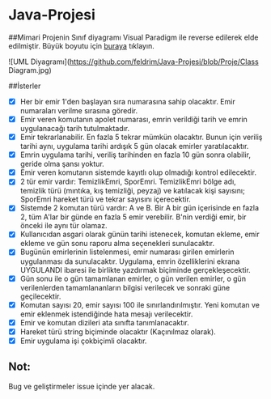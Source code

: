 # Java-Projesi

##Mimari
Projenin Sınıf diyagramı Visual Paradigm ile reverse edilerek elde edilmiştir. Büyük boyutu için [buraya](https://raw.githubusercontent.com/feldrim/Java-Projesi/Proje/Class%20Diagram.jpg) tıklayın.

![UML Diyagramı](https://github.com/feldrim/Java-Projesi/blob/Proje/Class Diagram.jpg)

##İsterler

- [X] Her bir emir 1'den başlayan sıra numarasına sahip olacaktır. Emir numaraları verilme sırasına göredir.
- [X] Emir veren komutanın apolet numarası, emrin verildiği tarih ve emrin uygulanacağı tarih tutulmaktadır.
- [X] Emir tekrarlanabilir. En fazla 5 tekrar mümkün olacaktır. Bunun için veriliş tarihi aynı, uygulama tarihi ardışık 5 gün olacak emirler yaratılacaktır.
- [X] Emrin uygulama tarihi, veriliş tarihinden en fazla 10 gün sonra olabilir, geride olma şansı yoktur.
- [X] Emir veren komutanın sistemde kayıtlı olup olmadığı kontrol edilecektir.
- [X] 2 tür emir vardır: TemizlikEmri, SporEmri. TemizlikEmri bölge adı, temizlik türü (mıntıka, kış temizliği, peyzaj) ve katılacak kişi sayısını; SporEmri hareket türü ve tekrar sayısını içerecektir.
- [X] Sistemde 2 komutan türü vardır: A ve B. Bir A bir gün içerisinde en fazla 2, tüm A'lar bir günde en fazla 5 emir verebilir. B'nin verdiği emir, bir önceki ile aynı tür olamaz.
- [X] Kullanıcıdan asgari olarak günün tarihi istenecek, komutan ekleme, emir ekleme ve gün sonu raporu alma seçenekleri sunulacaktır.
- [X] Bugünün emirlerinin listelenmesi, emir numarası girilen emirlerin uygulanması da sunulacaktır. Uygulama, emrin özelliklerini ekrana UYGULANDI ibaresi ile birlikte yazdırmak biçiminde gerçekleşecektir.
- [X] Gün sonu ile o gün tamamlanan emirler, o gün verilen emirler, o gün verilenlerden tamamlananların bilgisi verilecek ve sonraki güne geçilecektir.
- [X] Komutan sayısı 20, emir sayısı 100 ile sınırlandırılmıştır. Yeni komutan ve emir eklenmek istendiğinde hata mesajı verilecektir.
- [X] Emir ve komutan dizileri ata sınıfta tanımlanacaktır.
- [X] Hareket türü string biçiminde olacaktır (Kaçınılmaz olarak).
- [X] Emir uygulama işi çokbiçimli olacaktır.

## Not:

Bug ve geliştirmeler issue içinde yer alacak.
